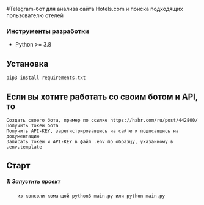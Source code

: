 #Telegram-бот для анализа сайта Hotels.com и поиска подходящих пользователю отелей

### Инструменты разработки
- Python >= 3.8

## Установка
    pip3 install requirements.txt

## Если вы хотите работать со своим ботом и API, то
    Создать своего бота, пример по ссылке https://habr.com/ru/post/442800/
    Получить токен бота
    Получить API-KEY, зарегистрировавшись на сайте и подпсавшись на документацию
    Записать токен и API-KEY в файл .env по образцу, указанному в .env.template

## Старт

##### 1) Запустить проект
        из консоли командой python3 main.py или python main.py
    